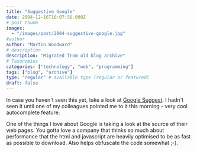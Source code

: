 ```yaml
---
title: "Suggestive Google"
date: 2004-12-16T16:07:56.000Z
# post thumb
images:
  - "/images/post/2004-suggestive-google.jpg"
#author
author: "Martin Woodward"
# description
description: "Migrated from old blog archive"
# Taxonomies
categories: ["technology", "web", "programming"]
tags: ["blog", "archive"]
type: "regular" # available type (regular or featured)
draft: false
---
```


In case you haven't seen this yet, take a look at [Google Suggest](http://www.google.com/webhp?complete=1&hl=en). I hadn't seen it until one of my colleagues pointed me to it this morning - very cool autocomplete feature.

One of the things I love about Google is taking a look at the source of their web pages. You gotta love a company that thinks so much about performance that the html and javascript are heavily optimised to be as fast as possible to download. Also helps obfuscate the code somewhat ;-).
